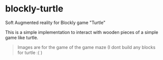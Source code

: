# blockly-turtle
Soft Augmented reality for Blockly game "Turtle"

This is a simple implementation to interact with wooden pieces of a simple game like turtle.

> Images are for the game of the game maze (I dont build any blocks for turtle :( )

